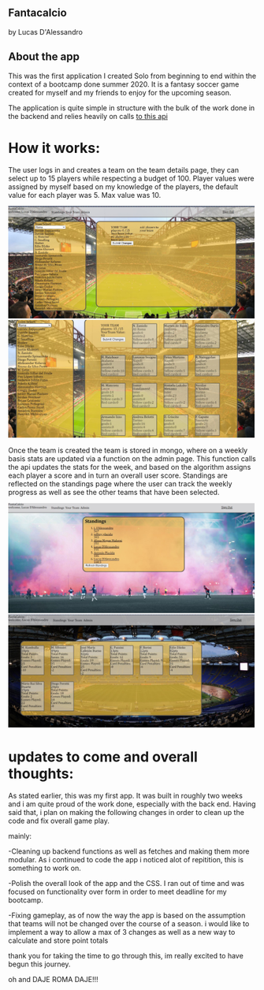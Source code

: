 ## Fantacalcio

by Lucas D'Alessandro

## About the app

This was the first application I created Solo from beginning to end within the context of a bootcamp done summer 2020. It is a fantasy soccer game created for myself and my friends to enjoy for the upcoming season.

The application is quite simple in structure with the bulk of the work done in the backend and relies heavily on calls [to this api](https://www.api-football.com/)

# How it works:

The user logs in and creates a team on the team details page, they can select up to 15 players while respecting a budget of 100. Player values were assigned by myself based on my knowledge of the players, the default value for each player was 5. Max value was 10.

<img src="./src/Images/screenshots/screenshot1.jpg" alt="empty select a team" style="width: 500px;" />
<img src="./src/Images/screenshots/screenshot2.jpg" alt="completed select a team" style="width: 500px;" />

Once the team is created the team is stored in mongo, where on a weekly basis stats are updated via a function on the admin page. This function calls the api updates the stats for the week, and based on the algorithm assigns each player a score and in turn an overall user score. Standings are reflected on the standings page where the user can track the weekly progress as well as see the other teams that have been selected.

<img src="./src/Images/screenshots/screenshot3.jpg" alt="Standings" style="width: 500px;" />
<img src="./src/Images/screenshots/screenshot4.jpg" alt="view other" style="width: 500px;" />

# updates to come and overall thoughts:

As stated earlier, this was my first app. It was built in roughly two weeks and i am quite proud of the work done, especially with the back end. Having said that, i plan on making the following changes in order to clean up the code and fix overall game play.

mainly:

-Cleaning up backend functions as well as fetches and making them more modular. As i continued to code the app i noticed alot of repitition, this is something to work on.

-Polish the overall look of the app and the CSS. I ran out of time and was focused on functionality over form in order to meet deadline for my bootcamp.

-Fixing gameplay, as of now the way the app is based on the assumption that teams will not be changed over the course of a season. i would like to implement a way to allow a max of 3 changes as well as a new way to calculate and store point totals

thank you for taking the time to go through this, im really excited to have begun this journey.

oh and DAJE ROMA DAJE!!!
